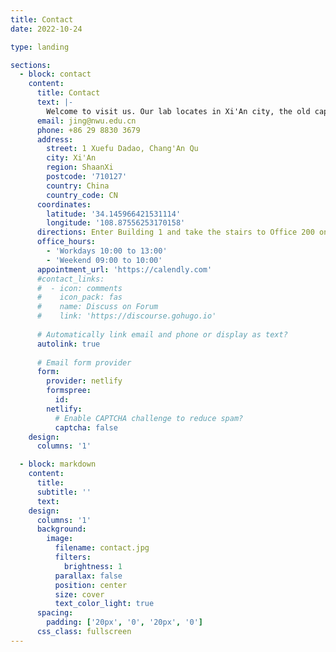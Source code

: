 ```yaml
---
title: Contact
date: 2022-10-24

type: landing

sections:
  - block: contact
    content:
      title: Contact
      text: |-
        Welcome to visit us. Our lab locates in Xi'An city, the old capital of acient China. We essentially root in our physics background included in the School of Physics in Northwest University, one of oldest university in China. Not as indicated by the university name, we are not literally in the nortwest of China, rather we are almost locating in the geological center of China. Feel free to contact us for a visit, or vitual discussion, exchange ideas or city visit.
      email: jing@nwu.edu.cn
      phone: +86 29 8830 3679
      address:
        street: 1 Xuefu Dadao, Chang'An Qu
        city: Xi'An
        region: ShaanXi
        postcode: '710127'
        country: China
        country_code: CN
      coordinates:
        latitude: '34.145966421531114'
        longitude: '108.87556253170158'
      directions: Enter Building 1 and take the stairs to Office 200 on Floor 2
      office_hours:
        - 'Workdays 10:00 to 13:00'
        - 'Weekend 09:00 to 10:00'
      appointment_url: 'https://calendly.com'
      #contact_links:
      #  - icon: comments
      #    icon_pack: fas
      #    name: Discuss on Forum
      #    link: 'https://discourse.gohugo.io'
    
      # Automatically link email and phone or display as text?
      autolink: true
    
      # Email form provider
      form:
        provider: netlify
        formspree:
          id:
        netlify:
          # Enable CAPTCHA challenge to reduce spam?
          captcha: false
    design:
      columns: '1'

  - block: markdown
    content:
      title:
      subtitle: ''
      text:
    design:
      columns: '1'
      background:
        image: 
          filename: contact.jpg
          filters:
            brightness: 1
          parallax: false
          position: center
          size: cover
          text_color_light: true
      spacing:
        padding: ['20px', '0', '20px', '0']
      css_class: fullscreen
---
```

